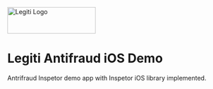 <p>
  <img src="https://s3-sa-east-1.amazonaws.com/com.legiti.static-assets/images/legiti_logo_black.png" width="200" height="60" alt="Legiti Logo"> </img>
</p>

# Legiti Antifraud iOS Demo
Antrifraud Inspetor demo app with Inspetor iOS library implemented. 
